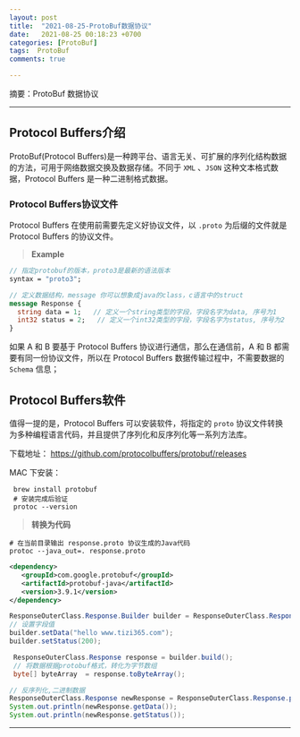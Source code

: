 ```yaml
---
layout: post
title:  "2021-08-25-ProtoBuf数据协议"
date:   2021-08-25 00:18:23 +0700
categories: [ProtoBuf]
tags:  ProtoBuf
comments: true

---
```


摘要：ProtoBuf 数据协议

------

## Protocol Buffers介绍

ProtoBuf(Protocol Buffers)是一种跨平台、语言无关、可扩展的序列化结构数据的方法，可用于网络数据交换及数据存储。不同于 `XML` 、`JSON` 这种文本格式数据，Protocol Buffers 是一种二进制格式数据。

### Protocol Buffers协议文件

Protocol Buffers 在使用前需要先定义好协议文件，以 `.proto` 为后缀的文件就是Protocol Buffers 的协议文件。

> **Example**

```protobuf
// 指定protobuf的版本，proto3是最新的语法版本
syntax = "proto3";

// 定义数据结构，message 你可以想象成java的class，c语言中的struct
message Response {
  string data = 1;   // 定义一个string类型的字段，字段名字为data, 序号为1
  int32 status = 2;   // 定义一个int32类型的字段，字段名字为status, 序号为2
}
```

如果 A 和 B 要基于 Protocol Buffers 协议进行通信，那么在通信前，A 和 B 都需要有同一份协议文件，所以在 Protocol Buffers 数据传输过程中，不需要数据的 `Schema` 信息；

## Protocol Buffers软件

值得一提的是，Protocol Buffers 可以安装软件，将指定的 `proto` 协议文件转换为多种编程语言代码，并且提供了序列化和反序列化等一系列方法库。

下载地址： <https://github.com/protocolbuffers/protobuf/releases>

MAC 下安装：

```shell
 brew install protobuf 
 # 安装完成后验证
 protoc --version
```

> **转换为代码**

```shell
# 在当前目录输出 response.proto 协议生成的Java代码
protoc --java_out=. response.proto
```

```xml
<dependency>
   <groupId>com.google.protobuf</groupId>
   <artifactId>protobuf-java</artifactId>
   <version>3.9.1</version>
</dependency>
```

```java
ResponseOuterClass.Response.Builder builder = ResponseOuterClass.Response.newBuilder();
// 设置字段值
builder.setData("hello www.tizi365.com");
builder.setStatus(200);

 ResponseOuterClass.Response response = builder.build();
 // 将数据根据protobuf格式，转化为字节数组
 byte[] byteArray  = response.toByteArray();

// 反序列化,二进制数据
ResponseOuterClass.Response newResponse = ResponseOuterClass.Response.parseFrom(byteArray);
System.out.println(newResponse.getData());
System.out.println(newResponse.getStatus());
```



------
